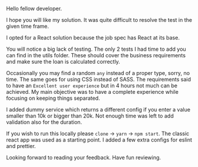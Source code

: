 Hello fellow developer.

I hope you will like my solution. It was quite difficult to resolve the test in the given time frame.

I opted for a React solution because the job spec has React at its base.

You will notice a big lack of testing. The only 2 tests I had time to add you can find in the utils folder. These should cover the business requirements and make sure the loan is calculated correctly.

Occasionally you may find a random `any` instead of a proper type, sorry, no time. The same goes for using CSS instead of SASS. The requirements said to have an `Excellent user experience` but in 4 hours not much can be achieved. My main objective was to have a complete experience while focusing on keeping things separated.

I added dummy service which returns a different config if you enter a value smaller than 10k or bigger than 20k. Not enough time was left to add validation also for the duration.

If you wish to run this locally please `clone` -> `yarn` -> `npm start`. The classic react app was used as a starting point. I added a few extra configs for eslint and prettier.

Looking forward to reading your feedback. Have fun reviewing.

